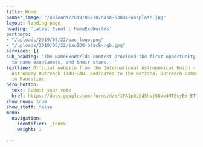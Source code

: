 ```yaml
---
title: Home
banner_image: "/uploads/2019/05/18/nasa-53884-unsplash.jpg"
layout: landing-page
heading: 'Latest Event : NameExoWorlds'
partners:
- "/uploads/2019/05/22/oao_logo.png"
- "/uploads/2019/05/22/iau100-black-rgb.jpg"
services: []
sub_heading: 'The NameExoWorlds contest provided the first opportunity for the public
  to name exoplanets, and their stars.  '
textline: Official website from the International Astronomical Union - Office for
  Astronomy Outreach (IAU-OAO) dedicated to the National Outreach Committee (NOC)
  in Mauritius.
hero_button:
  text: Submit your vote
  href: https://docs.google.com/forms/d/e/1FAIpQLSd5hojS8Vo4MTEcyEx-ETTry93viMPVS3lImFlDJ15tKfgOiQ/viewform
show_news: true
show_staff: false
menu:
  navigation:
    identifier: _index
    weight: 1

---
```


